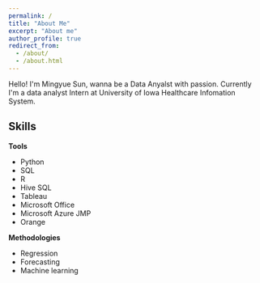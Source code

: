 ```yaml
---
permalink: /
title: "About Me"
excerpt: "About me"
author_profile: true
redirect_from: 
  - /about/
  - /about.html
---
```


Hello! 
I'm Mingyue Sun, wanna be a Data Anyalst with passion. Currently I'm a data analyst Intern at University of Iowa Healthcare Infomation System.


Skills
------

**Tools**     
- Python
- SQL
- R
- Hive SQL
- Tableau
- Microsoft Office
- Microsoft Azure JMP
- Orange

**Methodologies**
- Regression
- Forecasting
- Machine learning 

